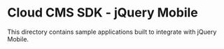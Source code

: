 # Cloud CMS SDK - jQuery Mobile

This directory contains sample applications built to integrate with jQuery Mobile.
